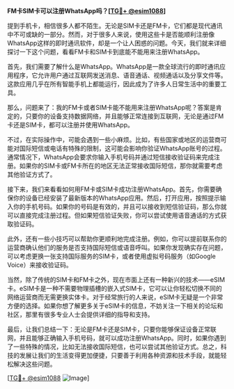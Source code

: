 **FM卡SIM卡可以注册WhatsApp吗？[[TG💪+ @esim1088](https://t.me/s/esim1088)]**

提到手机卡，相信很多人都不陌生。无论是SIM卡还是FM卡，它们都是现代通讯中不可或缺的一部分。然而，对于很多人来说，使用这些卡是否能顺利注册像WhatsApp这样的即时通讯软件，却是一个让人困惑的问题。今天，我们就来详细探讨一下这个问题，看看FM卡和SIM卡到底能不能用来注册WhatsApp。

首先，我们需要了解什么是WhatsApp。WhatsApp是一款全球流行的即时通讯应用程序，它允许用户通过互联网发送消息、语音通话、视频通话以及分享文件等。这款应用几乎在所有智能手机上都能运行，因此成为了许多人日常生活中的重要工具。

那么，问题来了：我的FM卡或者SIM卡能不能用来注册WhatsApp呢？答案是肯定的，只要你的设备支持数据网络，并且能够正常连接到互联网，无论是通过FM卡还是SIM卡，都可以注册并使用WhatsApp。

不过，在实际操作中，可能会遇到一些小麻烦。比如，有些国家或地区的运营商可能对国际短信或电话有特殊的限制，这可能会影响你验证WhatsApp账号的过程。通常情况下，WhatsApp会要求你输入手机号码并通过短信接收验证码来完成注册。如果你的SIM卡或FM卡所在的地区无法正常接收国际短信，那你就需要考虑其他验证方式了。

接下来，我们来看看如何用FM卡或SIM卡成功注册WhatsApp。首先，你需要确保你的设备已经安装了最新版本的WhatsApp应用。然后，打开应用，按照提示输入你的手机号码。如果你的号码是有效的，并且可以接收到短信验证码，那么你就可以直接完成注册过程。但如果短信验证失败，你可以尝试使用语音通话的方式获取验证码。

此外，还有一些小技巧可以帮助你更顺利地完成注册。例如，你可以提前联系你的运营商确认他们的服务是否支持国际短信或语音呼叫。如果你发现确实存在问题，可以考虑更换一张支持国际服务的SIM卡，或者使用虚拟号码服务（如Google Voice）来接收验证码。

当然，除了传统的SIM卡和FM卡之外，现在市面上还有一种新兴的技术——eSIM卡。eSIM卡是一种不需要物理插槽的嵌入式SIM卡，它可以让你轻松切换不同的网络运营商而无需更换实体卡。对于经常旅行的人来说，eSIM卡无疑是一个非常方便的选择。如果你想了解更多关于eSIM卡的信息，不妨关注一下相关的论坛和社区，那里有很多专业人士会提供详细的指导和支持。

最后，让我们总结一下：无论是FM卡还是SIM卡，只要你能够保证设备正常联网，并且能够正确输入手机号码，就可以成功注册WhatsApp。同时，如果你遇到了一些特殊的情况，比如无法接收国际短信，也可以尝试其他验证方式。总之，科技的发展让我们的生活变得更加便捷，只要善于利用各种资源和技术手段，就能轻松解决这些问题。

[[TG💪+ @esim1088](https://t.me/s/esim1088) ![Image](https://i.postimg.cc/4NQfJmqS/Snipaste-2025-05-13-00-14-12.png)]